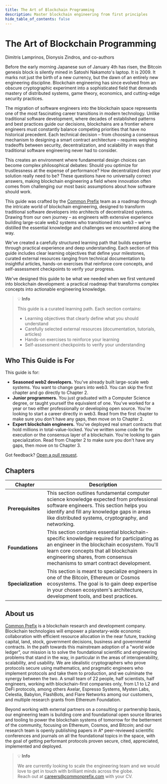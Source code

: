 ```yaml
---
title: The Art of Blockchain Programming
description: Master blockchain engineering from first principles
hide_table_of_contents: false
---
```


# The Art of Blockchain Programming

Dimitris Lamprinos, Dionysis Zindros, and co-authors

Before the early morning Japanese sun of January 4th has risen, the Bitcoin genesis block is silently mined in Satoshi Nakamoto's laptop. It is 2009. It marks not just the birth of a new currency, but the dawn of an entirely new engineering discipline. Blockchain engineering has since evolved from an obscure cryptographic experiment into a sophisticated field that demands mastery of distributed systems, game theory, economics, and cutting-edge security practices.

The migration of software engineers into the blockchain space represents one of the most fascinating career transitions in modern technology. Unlike traditional software development, where decades of established patterns and best practices guide our decisions, blockchains are a frontier where engineers must constantly balance competing priorities that have no historical precedent. Each technical decision – from choosing a consensus mechanism to designing a smart contract architecture – requires weighing tradeoffs between security, decentralization, and scalability in ways that traditional software engineering never had to consider.

This creates an environment where fundamental design choices can become complex philosophical debates: Should you optimize for trustlessness at the expense of performance? How decentralized does your solution really need to be? These questions have no universally correct answers, making blockchain engineering a field where innovation often comes from challenging our most basic assumptions about how software should work.

This guide was crafted by the [Common Prefix](https://commonprefix.com) team as a roadmap through the intricate world of blockchain engineering, designed to transform traditional software developers into architects of decentralized systems. Drawing from our own journey – as engineers with extensive experience building large-scale web2 systems who transitioned into web3 – we've distilled the essential knowledge and challenges we encountered along the way.

We've created a carefully structured learning path that builds expertise through practical experience and deep understanding. Each section of this guide includes clear learning objectives that define your milestones, curated external resources ranging from technical documentation to insightful articles, hands-on exercises that reinforce core concepts, and self-assessment checkpoints to verify your progress.

We've designed this guide to be what we needed when we first ventured into blockchain development: a practical roadmap that transforms complex concepts into actionable engineering knowledge.

> 💡 **Info**
>
> This guide is a curated learning path. Each section contains:
>
> * Learning objectives that clearly define what you should understand  
> * Carefully selected external resources (documentation, tutorials, articles)  
> * Hands-on exercises to reinforce your learning  
> * Self-assessment checkpoints to verify your understanding  


## Who This Guide is For

This guide is for:

* **Seasoned web2 developers.** You've already built large-scale web systems. You want to change gears into web3. You can skip the first chapter and go directly to Chapter 2.
* **Junior programmers.** You just graduated with a Computer Science degree, or taught yourself the equivalent of one. You've worked for a year or two either professionally or developing open source. You're looking to start a career directly in web3. Read from the first chapter to make sure you don't have any gaps, then move on to Chapter 2.
* **Expert blockchain engineers.** You've deployed real smart contracts that hold millions in total-value-locked. You've written some code for the execution or the consensus layer of a blockchain. You're looking to gain specialization. Read from Chapter 2 to make sure you don't have any gaps, then move on to Chapter 3.

Got feedback? [Open a pull request](https://github.com/commonprefix/swe-training).

## Chapters

| Chapter         | Description |
|----------------|-------------|
| **Prerequisites** | This section outlines fundamental computer science knowledge expected from professional software engineers. This section helps you identify and fill any knowledge gaps in areas like distributed systems, cryptography, and networking. |
| **Foundations** | This section contains essential blockchain-specific knowledge required for participating as an engineer in the blockchain ecosystem. You'll learn core concepts that all blockchain engineering shares, from consensus mechanisms to smart contract development. |
| **Specialization** | This section is meant to specialize engineers in one of the Bitcoin, Ethereum or Cosmos ecosystems. The goal is to gain deep expertise in your chosen ecosystem's architecture, development tools, and best practices. |


## About us&#x20;

[Common Prefix](https://commonprefix.com) is a blockchain research and development company. Blockchain technologies will empower a planetary-wide economic collaboration with efficient resource allocation in the near future, tracking capital, land, stock, government decisions, business and governmental contracts. In the path towards this mainstream adoption of a "world wide ledger", our mission is to solve the foundational scientific and engineering problems that stand in the way, in particular in the areas of interoperability, scalability, and usability. We are idealistic cryptographers who prove protocols secure using mathematics, and pragmatic engineers who implement protocols and take them to production, and we culminate the synergy between the two. A small team of 22 people, half scientists, half engineers, working with blockchain-first companies only, from L1 to L2 and DeFi protocols, among others Axelar, Espresso Systems, Mysten Labs, Celestia, Babylon, FlashBots, and Flare Networks among our customers, and multiple research grants from Ethereum Foundation.

Beyond working with external partners on a consulting or partnership basis, our engineering team is building core and foundational open source libraries and tooling to power the blockchain systems of tomorrow for the betterment of the community, focusing on Ethereum, Cosmos, and Bitcoin; and our research team is openly publishing papers in A* peer-reviewed scientific conferences and journals on all the foundational topics in the space, with the goal of getting performant protocols proven secure, cited, appreciated, implemented and deployed.

> 💡 **Info**
>
> We are currently looking to scale the engineering team and we would love to get in touch with brilliant minds across the globe.  
> Reach out at [careers@commonprefix.com](mailto:careers@commonprefix.com) with your CV.

